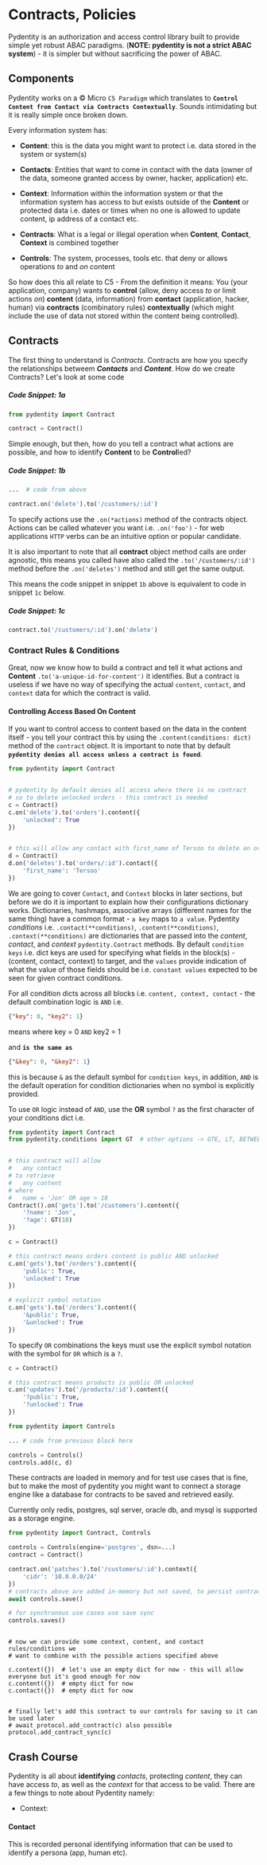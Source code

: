 # Contracts, Policies
Pydentity is an authorization and access control library built to provide simple yet robust ABAC paradigms. (**NOTE: pydentity is not a strict ABAC system**) - it is simpler but without
sacrificing the power of ABAC.


## Components
Pydentity works on a &copy; Micro `C5 Paradigm` which translates to **`Control Content from Contact via Contracts Contextually`**. Sounds intimidating but it is really simple once broken down.


Every information system has:

- **Content**: this is the data you might want to protect i.e. data stored in the system or system(s)

- **Contacts**: Entities that want to come in contact with the data (owner of the data, someone granted access by owner, hacker, application) etc.

- **Context**: Information within the information system or that the information system has access to but exists outside of the **Content** or
protected data i.e. dates or times when no one is allowed to update content, ip address of a contact etc.

- **Contracts**: What is a legal or illegal operation when **Content**, **Contact**, **Context** is combined together

- **Controls**: The system, processes, tools etc. that deny or allows operations _to_ and _on_ content

So how does this all relate to C5 - From the definition it means:
You (your application, company) wants to **control** (allow, deny access _to_ or limit actions _on_) **content** (data, information) from **contact** (application, hacker, human)
via **contracts** (combinatory rules) **contextually** (which might include the use of data not stored within the content being controlled).


## Contracts
The first thing to understand is _Contracts_. Contracts are how you specify the relationships betweem **_Contacts_** and **_Content_**. How do we create Contracts? Let's look at some code

##### Code Snippet: 1a
```py
from pydentity import Contract

contract = Contract()
```


Simple enough, but then, how do you tell a contract what actions are possible, and how to identify **Content** to be **Control**led?

##### Code Snippet: 1b
```py
...  # code from above

contract.on('delete').to('/customers/:id')
```
To specify actions use the `.on(*actions)` method of the contracts object. Actions can be called whatever you want i.e. `.on('foo')` - for web applications `HTTP` verbs
can be an intuitive option or popular candidate.

It is also important to note that all **contract** object method calls are order agnostic, this means you called have also called the `.to('/customers/:id')` method before
the `.on('deletes')` method and still get the same output.

This means the code snippet in snippet `1b` above is equivalent to code in snippet `1c` below.

##### Code Snippet: 1c
```py
contract.to('/customers/:id').on('delete') 
```


### Contract Rules &amp; Conditions
Great, now we know how to build a contract and tell it what actions and **Content** `.to('a-unique-id-for-content')` it identifies. But a contract is useless if we have no way of specifying the
actual `content`, `contact`, and `context` data for which the contract is valid.


#### Controlling Access Based On Content
If you want to control access to content based on the data in the content itself - you tell your contract this by using the `.content(conditions: dict)` method
of the `contract` object. It is important to note that by default **`pydentity denies all access unless a contract is found`**.

```py
from pydentity import Contract


# pydentity by default denies all access where there is no contract
# so to delete unlocked orders - this contract is needed
c = Contract()
c.on('delete').to('orders').content({
    'unlocked': True
})


# this will allow any contact with first_name of Tersoo to delete an order
d = Contract()
d.on('deletes').to('orders/:id').contact({
    'first_name': 'Tersoo'
})
```
We are going to cover `Contact`, and `Context` blocks in later sections, but before we do it is important to explain how their configurations dictionary works. Dictionaries, hashmaps,
associative arrays (different names for the same thing) have a common format - `a key` maps to `a value`.
Pydentity *conditions* i.e. `.contact(**conditions)`, `.content(**conditions)`, `.context(**conditions)` are dictionaries that are passed into the *content*, *contact*, and *context* `pydentity.Contract`
methods. By default `condition keys` i.e. dict keys are used for specifying what fields in the block(s) - (content, contact, context) to target, and the `values` provide indication of what the value of those fields
should be i.e. `constant values` expected to be seen for given contract conditions.

For all condition dicts across all blocks i.e. `content, context, contact` - the default
combination logic is `AND` i.e.

```json
{"key": 0, "key2": 1}
```

means where key = 0 `AND` key2 = 1

and **`is the same as`**

```json
{"&key": 0, "&key2": 1}
```

this is because `&` as the default symbol for `condition keys`, in addition, `AND` is the default operation for condition dictionaries when no symbol is explicitly provided.

To use `OR` logic instead of `AND`, use the **OR** symbol `?` as the first character of your conditions dict i.e.

```py
from pydentity import Contract
from pydentity.conditions import GT  # other options -> GTE, LT, BETWEEN, IN, NIN etc


# this contract will allow
#   any contact
# to retrieve
#   any content
# where
#   name = 'Jon' OR age > 18
Contract().on('gets').to('/customers').content({
    '?name': 'Jon',
    '?age': GT(18)
})
```

```py
c = Contract()

# this contract means orders content is public AND unlocked
c.on('gets').to('/orders').content({
    'public': True,
    'unlocked': True
})

# explicit symbol notation
c.on('gets').to('/orders').content({
    '&public': True,
    '&unlocked': True
})
```
To specify `OR` combinations the keys must use the explicit symbol notation with the symbol for `OR` which is a `?`.

```py
c = Contract()

# this contract means products is public OR unlocked
c.on('updates').to('/products/:id').content({
    '?public': True,
    '?unlocked': True
})
```

```py
from pydentity import Controls

... # code from previous block here

controls = Controls()
controls.add(c, d)
```
These contracts are loaded in memory and for test use cases that is fine, but to make the most of pydentity you might want to connect a storage engine
like a database for contracts to be saved and retrieved easily.

Currently only redis, postgres, sql server, oracle db, and mysql is supported as a storage engine.

```py
from pydentity import Contract, Controls

controls = Controls(engine='postgres', dsn=...)
contract = Contract()

contract.on('patches').to('/customers/:id').context({
    'cidr': '10.0.0.0/24'
})
# contracts above are added in-memory but not saved, to persist contracts?
await controls.save()

# for synchronous use cases use save sync
controls.saves()
```

```

# now we can provide some context, content, and contact rules/conditions we
# want to combine with the possible actions specified above

c.context({})  # let's use an empty dict for now - this will allow everyone but it's good enough for now
c.content({})  # empty dict for now
c.contact({})  # empty dict for now


# finally let's add this contract to our controls for saving so it can be used later
# await protocol.add_contract(c) also possible
protocol.add_contract_sync(c)
```


## Crash Course
Pydentity is all about **identifying** _contacts_, protecting _content_, they can have access _to_, as well as the _context_ for that access to be valid. There are a few things to note about Pydentity namely:

- Context: 


#### Contact
This is recorded personal identifying information that can be used to identify a persona (app, human etc).
